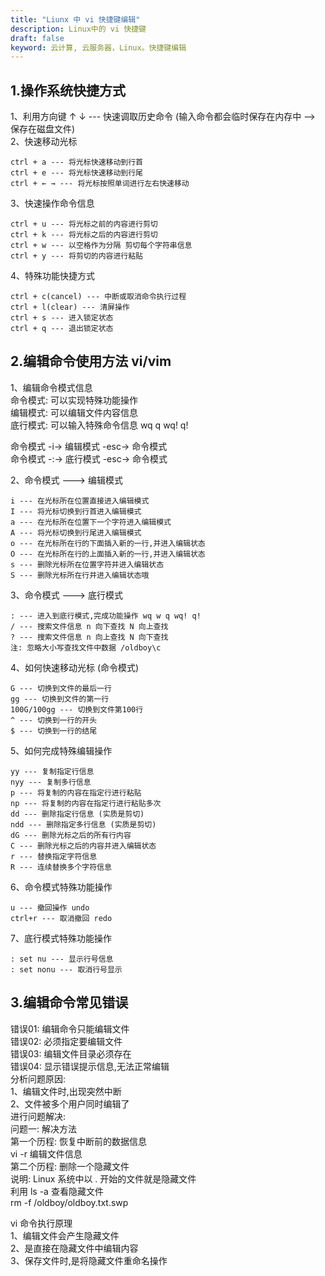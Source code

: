 ```yaml
---
title: "Liunx 中 vi 快捷键编辑"
description: Linux中的 vi 快捷键
draft: false
keyword: 云计算, 云服务器，Linux。快捷键编辑
---
```


## 1.操作系统快捷方式

   1、利用方向键 ↑ ↓ --- 快速调取历史命令 (输入命令都会临时保存在内存中 --> 保存在磁盘文件)  
   2、快速移动光标  
   ```
   ctrl + a --- 将光标快速移动到行首  
   ctrl + e --- 将光标快速移动到行尾  
   ctrl + ← → --- 将光标按照单词进行左右快速移动
   ```
   3、快速操作命令信息
   ```
   ctrl + u --- 将光标之前的内容进行剪切  
   ctrl + k --- 将光标之后的内容进行剪切  
   ctrl + w --- 以空格作为分隔 剪切每个字符串信息  
   ctrl + y --- 将剪切的内容进行粘贴   
   ```
   4、特殊功能快捷方式  
   ```
   ctrl + c(cancel) --- 中断或取消命令执行过程  
   ctrl + l(clear) --- 清屏操作  
   ctrl + s --- 进入锁定状态  
   ctrl + q --- 退出锁定状态  
   ```
## 2.编辑命令使用方法 vi/vim
   1、编辑命令模式信息  
   命令模式: 可以实现特殊功能操作  
   编辑模式: 可以编辑文件内容信息  
   底行模式: 可以输入特殊命令信息 wq q wq! q!

   命令模式 -i-> 编辑模式 -esc-> 命令模式  
   命令模式 -:-> 底行模式 -esc-> 命令模式

   2、命令模式 ---> 编辑模式  
   ```
   i --- 在光标所在位置直接进入编辑模式  
   I --- 将光标切换到行首进入编辑模式  
   a --- 在光标所在位置下一个字符进入编辑模式  
   A --- 将光标切换到行尾进入编辑模式  
   o --- 在光标所在行的下面插入新的一行,并进入编辑状态  
   O --- 在光标所在行的上面插入新的一行,并进入编辑状态  
   s --- 删除光标所在位置字符并进入编辑状态  
   S --- 删除光标所在行并进入编辑状态哦  
   ```
   3、命令模式 ---> 底行模式  
   ```
   : --- 进入到底行模式,完成功能操作 wq w q wq! q!  
   / --- 搜索文件信息 n 向下查找 N 向上查找  
   ? --- 搜索文件信息 n 向上查找 N 向下查找  
   注: 忽略大小写查找文件中数据 /oldboy\c
   ```

   4、如何快速移动光标 (命令模式)  
   ```
   G --- 切换到文件的最后一行  
   gg --- 切换到文件的第一行  
   100G/100gg --- 切换到文件第100行  
   ^ --- 切换到一行的开头  
   $ --- 切换到一行的结尾  
   ```

   5、如何完成特殊编辑操作  
   ```
   yy --- 复制指定行信息  
   nyy --- 复制多行信息  
   p --- 将复制的内容在指定行进行粘贴  
   np --- 将复制的内容在指定行进行粘贴多次  
   dd --- 删除指定行信息 (实质是剪切)  
   ndd --- 删除指定多行信息 (实质是剪切)  
   dG --- 删除光标之后的所有行内容  
   C --- 删除光标之后的内容并进入编辑状态  
   r --- 替换指定字符信息  
   R --- 连续替换多个字符信息  
   ```
   6、命令模式特殊功能操作  
   ```
   u --- 撤回操作 undo  
   ctrl+r --- 取消撤回 redo  
   ```
   7、底行模式特殊功能操作  
   ```
   : set nu --- 显示行号信息  
   : set nonu --- 取消行号显示 
   ```

## 3.编辑命令常见错误  
   错误01: 编辑命令只能编辑文件  
   错误02: 必须指定要编辑文件  
   错误03: 编辑文件目录必须存在  
   错误04: 显示错误提示信息,无法正常编辑  
   分析问题原因:  
   1、编辑文件时,出现突然中断  
   2、文件被多个用户同时编辑了  
   进行问题解决:  
   问题一: 解决方法  
   第一个历程: 恢复中断前的数据信息  
   vi -r 编辑文件信息  
   第二个历程: 删除一个隐藏文件  
   说明: Linux 系统中以 . 开始的文件就是隐藏文件  
   利用 ls -a 查看隐藏文件  
   rm -f /oldboy/oldboy.txt.swp  

   vi 命令执行原理  
   1、编辑文件会产生隐藏文件  
   2、是直接在隐藏文件中编辑内容  
   3、保存文件时,是将隐藏文件重命名操作